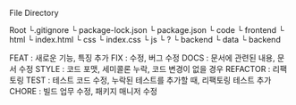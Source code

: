 File Directory

Root
└.gitignore
└ package-lock.json
└ package.json
└ code
    └ frontend
        └ html
            └ index.html
        └ css
            └ index.css
        └ js
            └ ?
    └ backend
        └ data
        └ backend

FEAT : 새로운 기능, 특징 추가
FIX : 수정, 버그 수정
DOCS : 문서에 관련된 내용, 문서 수정
STYLE : 코드 포맷, 세미콜론 누락, 코드 변경이 없을 경우
REFACTOR : 리팩토링
TEST : 테스트 코드 수정, 누락된 테스트를 추가할 때, 리팩토링 테스트 추가
CHORE : 빌드 업무 수정, 패키지 매니저 수정